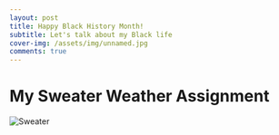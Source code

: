 ```yaml
---
layout: post
title: Happy Black History Month!
subtitle: Let's talk about my Black life
cover-img: /assets/img/unnamed.jpg
comments: true
---
```

# My Sweater Weather Assignment 
![Sweater](https://asawadogo98.github.io/assets/img/SweaterWeather.png)
